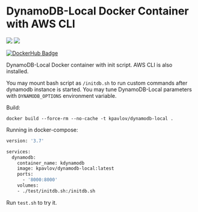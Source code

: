 # DynamoDB-Local Docker Container with AWS CLI

[![](https://images.microbadger.com/badges/image/kpavlov/dynamodb-local.svg)](https://microbadger.com/images/kpavlov/dynamodb-local "Get your own image badge on microbadger.com")
[![](https://images.microbadger.com/badges/version/kpavlov/dynamodb-local.svg)](https://microbadger.com/images/kpavlov/dynamodb-local "Get your own version badge on microbadger.com")

[![DockerHub Badge](http://dockeri.co/image/kpavlov/dynamodb-local)](https://hub.docker.com/r/kpavlov/dynamodb-local)


DynamoDB-Local Docker container with init script. AWS CLI is also installed.

You may mount bash script as `/initdb.sh` to run custom commands after dynamodb instance is started.
You may tune DynamoDB-Local parameters with `DYNAMODB_OPTIONS` environment variable.

Build:

    docker build --force-rm --no-cache -t kpavlov/dynamodb-local .
    
    
Running in docker-compose:

```dicker-compose.sh
version: '3.7'

services:
  dynamodb:
    container_name: kdynamodb
    image: kpavlov/dynamodb-local:latest
    ports:
      - '8000:8000'
    volumes:
    - ./test/initdb.sh:/initdb.sh
```

Run `test.sh` to try it.
